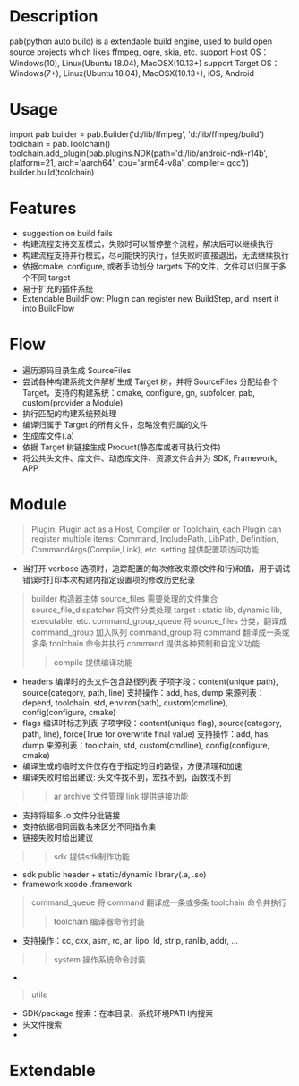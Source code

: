 # Description
pab(python auto build) is a extendable build engine, used to build open source projects which likes ffmpeg, ogre, skia, etc.
support Host OS：Windows(10), Linux(Ubuntu 18.04), MacOSX(10.13+)
support Target OS：Windows(7+), Linux(Ubuntu 18.04), MacOSX(10.13+), iOS, Android

# Usage
import pab
builder = pab.Builder('d:/lib/ffmpeg', 'd:/lib/ffmpeg/build')
toolchain = pab.Toolchain()
toolchain.add_plugin(pab.plugins.NDK(path='d:/lib/android-ndk-r14b', platform=21, arch='aarch64', cpu='arm64-v8a', compiler='gcc'))
builder.build(toolchain)

# Features
* suggestion on build fails
* 构建流程支持交互模式，失败时可以暂停整个流程，解决后可以继续执行
* 构建流程支持并行模式，尽可能快的执行，但失败时直接退出，无法继续执行
* 依据cmake, configure, 或者手动划分 targets 下的文件，文件可以归属于多个不同 target
* 易于扩充的插件系统
* Extendable BuildFlow: Plugin can register new BuildStep, and insert it into BuildFlow

# Flow
* 遍历源码目录生成 SourceFiles
* 尝试各种构建系统文件解析生成 Target 树，并将 SourceFiles 分配给各个 Target，支持的构建系统：cmake, configure, gn, subfolder, pab, custom(provider a Module)
* 执行匹配的构建系统预处理
* 编译归属于 Target 的所有文件，忽略没有归属的文件
* 生成库文件(.a)
* 依据 Target 树链接生成 Product(静态库或者可执行文件)
* 将公共头文件、库文件、动态库文件、资源文件合并为 SDK, Framework, APP

# Module
> Plugin: Plugin act as a Host, Compiler or Toolchain, each Plugin can register multiple items: Command, IncludePath, LibPath, Definition, CommandArgs(Compile,Link), etc.
> setting 提供配置项访问功能
* 当打开 verbose 选项时，追踪配置的每次修改来源(文件和行)和值，用于调试错误时打印本次构建内指定设置项的修改历史纪录
> builder 构造器主体
> source_files 需要处理的文件集合
> source_file_dispatcher 将文件分类处理
> target : static lib, dynamic lib, executable, etc.
> command_group_queue 将 source_files 分类，翻译成 command_group 加入队列
> command_group 将 command 翻译成一条或多条 toolchain 命令并执行
> command 提供各种预制和自定义功能
>> compile 提供编译功能
* headers  编译时的头文件包含路径列表
子项字段：content(unique path), source(category, path, line)
支持操作：add, has, dump
来源列表：depend, toolchain, std, environ(path), custom(cmdline), config(configure, cmake)
* flags   编译时标志列表
子项字段：content(unique flag), source(category, path, line), force(True for overwrite final value)
支持操作：add, has, dump
来源列表：toolchain, std, custom(cmdline), config(configure, cmake)
* 编译生成的临时文件仅存在于指定的目的路径，方便清理和加速
* 编译失败时给出建议: 头文件找不到，宏找不到，函数找不到
>> ar      archive 文件管理
>> link    提供链接功能
* 支持将超多 .o 文件分批链接
* 支持依据相同函数名来区分不同指令集
* 链接失败时给出建议
>> sdk     提供sdk制作功能
* sdk public header + static/dynamic library(.a, .so)
* framework xcode .framework
> command_queue 将 command 翻译成一条或多条 toolchain 命令并执行
>> toolchain 编译器命令封装
* 支持操作：cc, cxx, asm, rc, ar, lipo, ld, strip, ranlib, addr, ...
>> system 操作系统命令封装
* 
> utils
* SDK/package 搜索：在本目录、系统环境PATH内搜索
* 头文件搜索
* 

# Extendable


